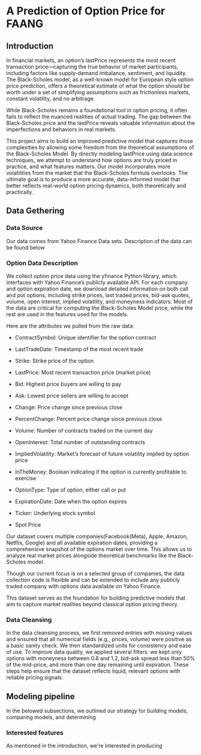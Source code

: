 # A Prediction of Option Price for FAANG
## Introduction
In financial markets, an option’s lastPrice represents the most recent transaction price—capturing the true behavior of market participants, including factors like supply-demand imbalance, sentiment, and liquidity. The Black-Scholes model, as a well-known model for European style option price prediction, offers a theoretical estimate of what the option should be worth under a set of simplifying assumptions such as frictionless markets, constant volatility, and no arbitrage.

While Black-Scholes remains a foundational tool in option pricing, it often fails to reflect the nuanced realities of actual trading. The gap between the Black-Scholes price and the lastPrice reveals valuable information about the imperfections and behaviors in real markets.

This project aims to build an improved predictive model that captures those complexities by allowing some freedom from the theoretical assumptions of the Black-Scholes Model. By directly modeling lastPrice using data science techniques, we attempt to understand how options are truly priced in practice, and what features matters. Our model incorporates more volatilities from the market that the Black-Scholes formula overlooks. The ultimate goal is to produce a more accurate, data-informed model that better reflects real-world option pricing dynamics, both theoretically and practically.

## Data Gethering
### Data Source
Our data comes from Yahoo Finance Data sets. Description of the data can be found below

### Option Data Description
We collect option price data using the yfinance Python library, which interfaces with Yahoo Finance’s publicly available API. For each company and option expiration date, we download detailed information on both call and put options, including strike prices, last traded prices, bid-ask quotes, volume, open interest, implied volatility, and moneyness indicators. Most of the data are critical for computing the Black-Scholes Model price, while the rest are used in the features used for the models.

Here are the attributes we pulled from the raw data:

- ContractSymbol: Unique identifier for the option contract

- LastTradeDate: Timestamp of the most recent trade

- Strike: Strike price of the option

- LastPrice: Most recent transaction price (market price)

- Bid: Highest price buyers are willing to pay

- Ask: Lowest price sellers are willing to accept

- Change: Price change since previous close

- PercentChange: Percent price change since previous close

- Volume: Number of contracts traded on the current day

- OpenInterest: Total number of outstanding contracts

- ImpliedVolatility: Market’s forecast of future volatility implied by option price

- InTheMoney: Boolean indicating if the option is currently profitable to exercise

- OptionType: Type of option, either call or put

- ExpirationDate: Date when the option expires

- Ticker: Underlying stock symbol

- Spot Price

Our dataset covers multiple companies(Facebook(Meta), Apple, Amazon, Netflix, Google) and all available expiration dates, providing a comprehensive snapshot of the options market over time. This allows us to analyze real market prices alongside theoretical benchmarks like the Black-Scholes model.

Though our current focus is on a selected group of companies, the data collection code is flexible and can be extended to include any publicly traded company with options data available on Yahoo Finance.

This dataset serves as the foundation for building predictive models that aim to capture market realities beyond classical option pricing theory.

### Data Cleansing

In the data cleansing process, we first removed entries with missing values and ensured that all numerical fields (e.g., prices, volume) were positive as a basic sanity check. We then standardized units for consistency and ease of use. To improve data quality, we applied several filters: we kept only options with moneyness between 0.8 and 1.2, bid-ask spread less than 50% of the mid-price, and more than one day remaining until expiration. These steps help ensure that the dataset reflects liquid, relevant options with reliable pricing signals.

## Modeling pipeline

In the belowed subsections, we outlined our strategy for building models, comparing models, and determining 

### Interested features

As mentioned in the introduction, we're interested in producing 









